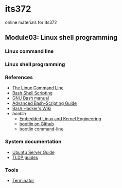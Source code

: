 # its372
online materials for its372


## Module03: Linux shell programming
### Linux command line


### Linux shell programming

### References
* [The Linux Command Line](http://linuxcommand.org/tlcl.php)
* [Bash Shell Scripting](https://en.wikibooks.org/wiki/Bash_Shell_Scripting)
* [GNU Bash manual](https://www.gnu.org/software/bash/manual/)
* [Advanced Bash-Scripting Guide](https://www.tldp.org/LDP/abs/html/)
* [Bash Hacker's Wiki](https://wiki-dev.bash-hackers.org)
* _bootlin_
  * [Embedded Linux and Kernel Engineering](https://bootlin.com/)
  * [bootlin on Github](https://github.com/bootlin/training-materials)
  * [bootlin command-line](https://bootlin.com/doc/legacy/command-line/)




### System documentation
* [Ubuntu Server Guide](https://help.ubuntu.com/lts/serverguide/index.html)
* [TLDP guides](https://www.tldp.org/guides.html)


### Tools
* [Terminator ](https://gnometerminator.blogspot.com/p/introduction.html)


